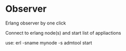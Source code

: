 # Observer
Erlang observer by one click

Connect to erlang node(s) and start list of appliactions

use:
	erl -sname mynode -s admtool start <cfg name>
